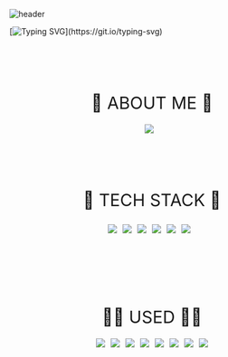 ![header](https://capsule-render.vercel.app/api?type=Rect&color=gradient&text=%20HAPPY_GGANG%20&height=300&fontSize=90&textBg=false)

[![Typing SVG](https://readme-typing-svg.herokuapp.com/?width=1200&center=true&color=24b220&lines=🐹happy+GGangs+github🐹;)](https://git.io/typing-svg)

<div style="display:flex; justify-content:center; font-size: 30px; margin-top: 100px; margin-bottom:20px">🐹 ABOUT ME 🐹</div>


<div style="display:flex; justify-content:center; margin-bottom:100px">
<a href="https://velog.io/@kimbanjuk"><img  style="margin-right:10px" src="https://img.shields.io/badge/velog-000000?style=flat-square&logo=velog&logoColor=#20C997"/></a>
</div>


<div style="display:flex; justify-content:center; font-size: 30px; margin: 25px">🤖 TECH STACK 🤖</div>


<div style="display:flex; justify-content:center;">
<img style="margin-right:10px" src="https://img.shields.io/badge/HTML-000000?style=flat-square&logo=Html5&logoColor=#E34F26"/></a>
<img style="margin-right:10px" src="https://img.shields.io/badge/CSS-000000?style=flat-square&logo=CSS3&logoColor=blue"/></a>
<img style="margin-right:10px" src="https://img.shields.io/badge/JavaScript-000000?style=flat-square&logo=JavaScript&logoColor=#F7DF1E"/></a> 
<img style="margin-right:10px" src="https://img.shields.io/badge/SASS-000000?style=flat-square&logo=sass&logoColor=#CC6699"/></a> 
<img style="margin-right:10px" src="https://img.shields.io/badge/VUE-000000?style=flat-square&logo=Vue.js&logoColor=#4FC08D"/></a>
<img style="margin-right:10px" src="https://img.shields.io/badge/QUASAR-000000?style=flat-square&logo=quasar&logoColor=blue"/></a> 
</div>


<div style="display:flex; justify-content:center; font-size: 30px; margin-top: 130px; margin-bottom:20px">✍🏻 USED ✍🏻</div>

<a href="https://velog.io/@kimbanjuk"></a>
<div style="display:flex; justify-content:center;">
<img  style="margin-right:10px" src="https://img.shields.io/badge/git-000000?style=flat-square&logo=git&logoColor=#F05032"/></a> 
<img  style="margin-right:10px" src="https://img.shields.io/badge/gitlab-000000?style=flat-square&logo=gitlab&logoColor=white"/></a>
<img  style="margin-right:10px" src="https://img.shields.io/badge/github-000000?style=flat-square&logo=github&logoColor=white"/></a>
</a> 
<img  style="margin-right:10px" src="https://img.shields.io/badge/notion-000000?style=flat-square&logo=notion&logoColor=white"/></a> 
<img  style="margin-right:10px" src="https://img.shields.io/badge/velog-000000?style=flat-square&logo=velog&logoColor=#20C997"/></a> 
<img  style="margin-right:10px" src="https://img.shields.io/badge/slack-000000?style=flat-square&logo=slack&logoColor=blueviolet"/></a> 
<img  style="margin-right:10px" src="https://img.shields.io/badge/swagger-000000?style=flat-square&logo=swagger&logoColor=e85973"/></a> 
<img src="https://img.shields.io/badge/trello-000000?style=flat-square&logo=swagger&logoColor=trello"/></a> 
</div>
